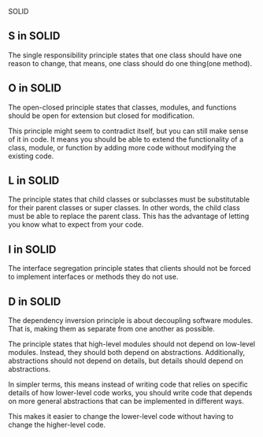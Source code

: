 SOLID
## S in SOLID
The single responsibility principle states that one class should have one reason to change, that means, one class should do one thing(one method).
## O in SOLID
The open-closed principle states that classes, modules, and functions should be open for extension but closed for modification.

This principle might seem to contradict itself, but you can still make sense of it in code. It means you should be able to extend the functionality of a class, module, or function by adding more code without modifying the existing code.
## L in SOLID
The principle states that child classes or subclasses must be substitutable for their parent classes or super classes. In other words, the child class must be able to replace the parent class. This has the advantage of letting you know what to expect from your code.
## I in SOLID
The interface segregation principle states that clients should not be forced to implement interfaces or methods they do not use.
## D in SOLID
The dependency inversion principle is about decoupling software modules. That is, making them as separate from one another as possible.

The principle states that high-level modules should not depend on low-level modules. Instead, they should both depend on abstractions. Additionally, abstractions should not depend on details, but details should depend on abstractions.

In simpler terms, this means instead of writing code that relies on specific details of how lower-level code works, you should write code that depends on more general abstractions that can be implemented in different ways.

This makes it easier to change the lower-level code without having to change the higher-level code.